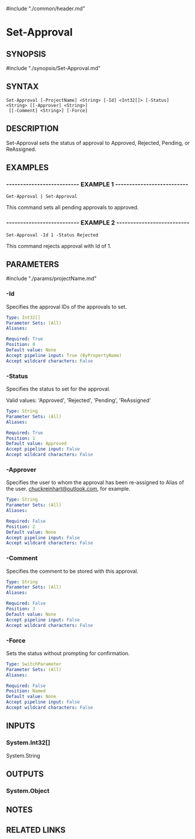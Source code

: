 #include "./common/header.md"

# Set-Approval

## SYNOPSIS
#include "./synopsis/Set-Approval.md"

## SYNTAX

```
Set-Approval [-ProjectName] <String> [-Id] <Int32[]> [-Status] <String> [[-Approver] <String>]
 [[-Comment] <String>] [-Force]
```

## DESCRIPTION
Set-Approval sets the status of approval to Approved, Rejected, Pending, or ReAssigned.

## EXAMPLES

### -------------------------- EXAMPLE 1 --------------------------
```
Get-Approval | Set-Approval
```

This command sets all pending approvals to approved.

### -------------------------- EXAMPLE 2 --------------------------
```
Set-Approval -Id 1 -Status Rejected
```

This command rejects approval with Id of 1.

## PARAMETERS

#include "./params/projectName.md"

### -Id
Specifies the approval IDs of the approvals to set.

```yaml
Type: Int32[]
Parameter Sets: (All)
Aliases: 

Required: True
Position: 0
Default value: None
Accept pipeline input: True (ByPropertyName)
Accept wildcard characters: False
```

### -Status
Specifies the status to set for the approval.

Valid values: 'Approved', 'Rejected', 'Pending', 'ReAssigned'

```yaml
Type: String
Parameter Sets: (All)
Aliases: 

Required: True
Position: 1
Default value: Approved
Accept pipeline input: False
Accept wildcard characters: False
```

### -Approver
Specifies the user to whom the approval has been re-assigned to
Alias of the user.
chuckreinhart@outlook.com, for example.

```yaml
Type: String
Parameter Sets: (All)
Aliases: 

Required: False
Position: 2
Default value: None
Accept pipeline input: False
Accept wildcard characters: False
```

### -Comment
Specifies the comment to be stored with this approval.

```yaml
Type: String
Parameter Sets: (All)
Aliases: 

Required: False
Position: 3
Default value: None
Accept pipeline input: False
Accept wildcard characters: False
```

### -Force
Sets the status without prompting for confirmation.

```yaml
Type: SwitchParameter
Parameter Sets: (All)
Aliases: 

Required: False
Position: Named
Default value: None
Accept pipeline input: False
Accept wildcard characters: False
```

## INPUTS

### System.Int32[]
System.String

## OUTPUTS

### System.Object

## NOTES

## RELATED LINKS


